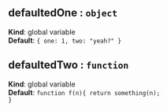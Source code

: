<a name="defaultedOne"></a>

## defaultedOne : <code>object</code>
**Kind**: global variable  
**Default**: <code>{ one: 1, two: &quot;yeah?&quot; }</code>  
<a name="defaultedTwo"></a>

## defaultedTwo : <code>function</code>
**Kind**: global variable  
**Default**: <code>function f(n){ return something(n); }</code>  
